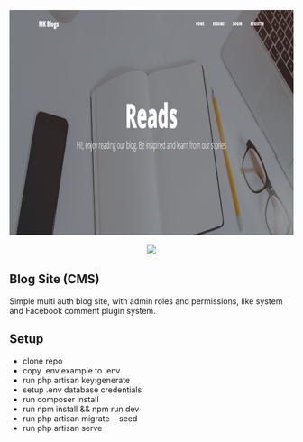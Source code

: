 <p align="center"><img src="public/user/img/bg.png" width="900" height="400"></p>
<p align="center"><img src="https://res.cloudinary.com/dtfbvvkyp/image/upload/v1566331377/laravel-logolockup-cmyk-red.svg" width="400"></p>

<p align="center">

## Blog Site (CMS)

Simple multi auth blog site, with admin roles and permissions, like system and Facebook comment plugin system.

## Setup

-   clone repo
-   copy .env.example to .env
-   run php artisan key:generate
-   setup .env database credentials
-   run composer install
-   run npm install && npm run dev
-   run php artisan migrate --seed
-   run php artisan serve
